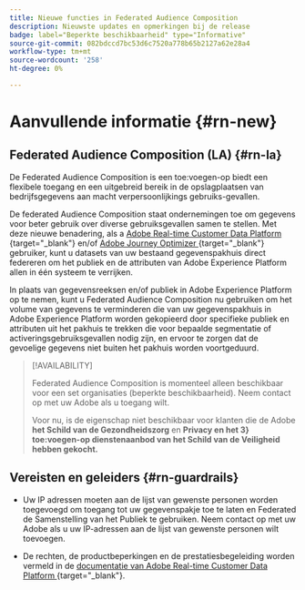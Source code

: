 ```yaml
---
title: Nieuwe functies in Federated Audience Composition
description: Nieuwste updates en opmerkingen bij de release
badge: label="Beperkte beschikbaarheid" type="Informative"
source-git-commit: 082bdccd7bc53d6c7520a778b65b2127a62e28a4
workflow-type: tm+mt
source-wordcount: '258'
ht-degree: 0%

---
```



# Aanvullende informatie {#rn-new}

## Federated Audience Composition (LA) {#rn-la}

De Federated Audience Composition is een toe:voegen-op biedt een flexibele toegang en een uitgebreid bereik in de opslagplaatsen van bedrijfsgegevens aan macht verpersoonlijkings gebruiks-gevallen.

De federated Audience Composition staat ondernemingen toe om gegevens voor beter gebruik over diverse gebruiksgevallen samen te stellen. Met deze nieuwe benadering, als a [ Adobe Real-time Customer Data Platform ](https://experienceleague.adobe.com/en/docs/experience-platform/segmentation/home) {target="_blank"} en/of [ Adobe Journey Optimizer ](https://experienceleague.adobe.com/en/docs/journey-optimizer/using/ajo-home) {target="_blank"} gebruiker, kunt u datasets van uw bestaand gegevenspakhuis direct federeren om het publiek en de attributen van Adobe Experience Platform allen in één systeem te verrijken.

In plaats van gegevensreeksen en/of publiek in Adobe Experience Platform op te nemen, kunt u Federated Audience Composition nu gebruiken om het volume van gegevens te verminderen die van uw gegevenspakhuis in Adobe Experience Platform worden gekopieerd door specifieke publiek en attributen uit het pakhuis te trekken die voor bepaalde segmentatie of activeringsgebruiksgevallen nodig zijn, en ervoor te zorgen dat de gevoelige gegevens niet buiten het pakhuis worden voortgeduurd.


>[!AVAILABILITY]
>
>Federated Audience Composition is momenteel alleen beschikbaar voor een set organisaties (beperkte beschikbaarheid). Neem contact op met uw Adobe als u toegang wilt.
>
>Voor nu, is de eigenschap niet beschikbaar voor klanten die de Adobe **het Schild van de Gezondheidszorg** en **Privacy en het 3} toe:voegen-op dienstenaanbod van het Schild van de Veiligheid hebben gekocht.**


## Vereisten en geleiders {#rn-guardrails}

* Uw IP adressen moeten aan de lijst van gewenste personen worden toegevoegd om toegang tot uw gegevenspakje toe te laten en Federated de Samenstelling van het Publiek te gebruiken. Neem contact op met uw Adobe als u uw IP-adressen aan de lijst van gewenste personen wilt toevoegen.

* De rechten, de productbeperkingen en de prestatiesbegeleiding worden vermeld in de [ documentatie van Adobe Real-time Customer Data Platform ](https://experienceleague.adobe.com/en/docs/experience-platform/profile/guardrails) {target="_blank"}.
